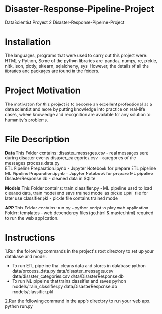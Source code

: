 # Disaster-Response-Pipeline-Project
DataScientist
Proyect 2 Disaster-Response-Pipeline-Project

# Installation

The languages, programs that were used to carry out this project were: HTML y Python, Some of the python libraries are: pandas, numpy, re, pickle, nltk, json, plotly, sklearn, sqlalchemy, sys. However, the details of all the libraries and packages are found in the folders.

# Project Motivation

The motivation for this project is to become an excellent professional as a data scientist and more by putting knowledge into practice on real-life cases, where knowledge and recognition are available for any solution to humanity's problems.

# File Description

**Data**
This Folder contains:
disaster_messages.csv - real messages sent during disaster events
disaster_categories.csv - categories of the messages
process_data.py  
ETL Pipeline Preparation.ipynb - Jupyter Notebook for prepare ETL pipeline
ML Pipeline Preparation.ipynb - Jupyter Notebook for prepare ML pipeline
DisasterResponse.db - cleaned data in SQlite

**Models**
This Folder contains:
train_classifier.py - ML pipeline used to load cleaned data, train model and save trained model as pickle (.pkl) file for later use
classifier.pkl - pickle file contains trained model

**APP**
This Folder contains:
run.py - python script to play web application.
Folder: templates - web dependency files (go.html & master.html) required to run the web application.

# Instructions

1.Run the following commands in the project's root directory to set up your database and model.

- To run ETL pipeline that cleans data and stores in database python data/process_data.py data/disaster_messages.csv data/disaster_categories.csv data/DisasterResponse.db
- To run ML pipeline that trains classifier and saves python models/train_classifier.py data/DisasterResponse.db models/classifier.pkl

2.Run the following command in the app's directory to run your web app. python run.py
